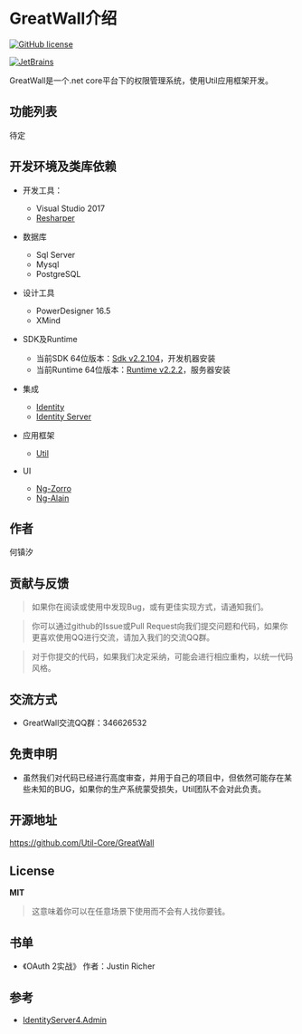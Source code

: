 # GreatWall介绍

[![GitHub license](https://img.shields.io/badge/license-MIT-blue.svg)](https://mit-license.org/)

<a href="https://www.jetbrains.com/?from=Util" target="_blank">
    <img src="https://github.com/dotnetcore/Home/blob/master/img/jetbrains.svg" title="JetBrains" />
</a>

GreatWall是一个.net core平台下的权限管理系统，使用Util应用框架开发。

## 功能列表

待定

## 开发环境及类库依赖

- 开发工具： 
  - Visual Studio 2017
  - [Resharper](https://www.jetbrains.com/resharper/)

- 数据库
  - Sql Server
  - Mysql
  - PostgreSQL

- 设计工具
  - PowerDesigner 16.5
  - XMind

- SDK及Runtime
  - 当前SDK 64位版本：[Sdk v2.2.104](https://dotnet.microsoft.com/download/thank-you/dotnet-sdk-2.2.104-windows-x64-installer)，开发机器安装
  - 当前Runtime 64位版本：[Runtime v2.2.2](https://dotnet.microsoft.com/download/thank-you/dotnet-runtime-2.2.2-windows-hosting-bundle-installer)，服务器安装

- 集成
  - [Identity](https://docs.microsoft.com/zh-cn/aspnet/core/security/authentication/identity?tabs=visual-studio%2Caspnetcore2x)
  - [Identity Server](https://identityserver4.readthedocs.io/en/latest/)

- 应用框架
  - [Util](https://github.com/dotnetcore/Util)

- UI
  - [Ng-Zorro](https://ng.ant.design)
  - [Ng-Alain](https://ng-alain.github.io/ng-alain/)

## 作者

何镇汐

## 贡献与反馈

> 如果你在阅读或使用中发现Bug，或有更佳实现方式，请通知我们。

> 你可以通过github的Issue或Pull Request向我们提交问题和代码，如果你更喜欢使用QQ进行交流，请加入我们的交流QQ群。

> 对于你提交的代码，如果我们决定采纳，可能会进行相应重构，以统一代码风格。

## 交流方式

  - GreatWall交流QQ群：346626532

## 免责申明

- 虽然我们对代码已经进行高度审查，并用于自己的项目中，但依然可能存在某些未知的BUG，如果你的生产系统蒙受损失，Util团队不会对此负责。

## 开源地址

https://github.com/Util-Core/GreatWall

## License

**MIT**

> 这意味着你可以在任意场景下使用而不会有人找你要钱。

## 书单

- 《OAuth 2实战》 作者：Justin Richer

## 参考

- [IdentityServer4.Admin](https://github.com/zlzforever/IdentityServer4.Admin)